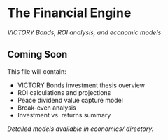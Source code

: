 # The Financial Engine

*VICTORY Bonds, ROI analysis, and economic models*

## Coming Soon

This file will contain:
- VICTORY Bonds investment thesis overview
- ROI calculations and projections
- Peace dividend value capture model
- Break-even analysis
- Investment vs. returns summary

*Detailed models available in economics/ directory.*

